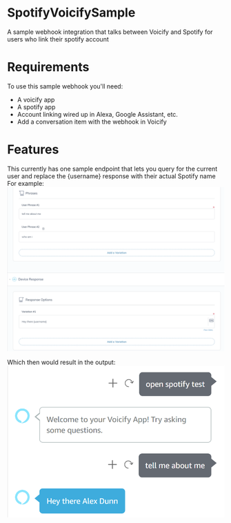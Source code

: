 # SpotifyVoicifySample
A sample webhook integration that talks between Voicify and Spotify for users who link their spotify account

# Requirements
To use this sample webhook you'll need:
- A voicify app
- A spotify app
- Account linking wired up in Alexa, Google Assistant, etc.
- Add a conversation item with the webhook in Voicify

# Features
This currently has one sample endpoint that lets you query for the current user and replace the {username} response with their actual Spotify name
For example:
![sample voicify image](/voicify_spotify.png)

Which then would result in the output:
![sample alexa output](/sample_alexa.png)
